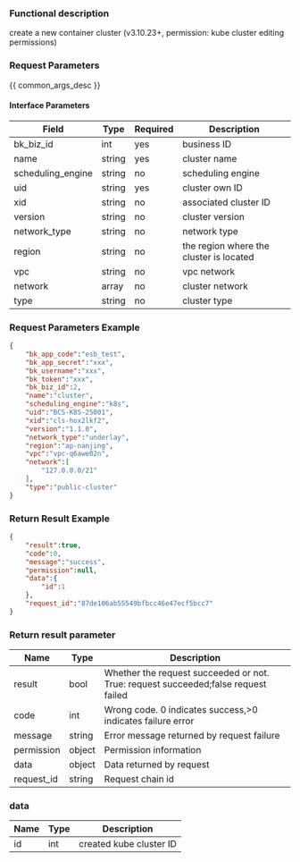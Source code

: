 ### Functional description

create a new container cluster (v3.10.23+, permission: kube cluster editing permissions)

### Request Parameters

{{ common_args_desc }}


#### Interface Parameters

| Field                 | Type      | Required   | Description       |
|-----------|------------|--------|------------|
| bk_biz_id    |  int  | yes     | business ID|
| name    |  string  | yes     | cluster name|
| scheduling_engine |  string  | no  | scheduling engine|
| uid   |  string  | yes   | cluster own ID|
| xid |  string  | no   | associated cluster ID|
| version   |  string  | no   | cluster version |
| network_type   |  string  | no   | network type|
| region |  string  | no    | the region where the cluster is located|
| vpc |  string  | no    | vpc network|
| network |  array  | no    | cluster network|
| type |  string  | no     | cluster type |

### Request Parameters Example

```json
{
    "bk_app_code":"esb_test",
    "bk_app_secret":"xxx",
    "bk_username":"xxx",
    "bk_token":"xxx",
    "bk_biz_id":2,
    "name":"cluster",
    "scheduling_engine":"k8s",
    "uid":"BCS-K8S-25001",
    "xid":"cls-hox2lkf2",
    "version":"1.1.0",
    "network_type":"underlay",
    "region":"ap-nanjing",
    "vpc":"vpc-q6awe02n",
    "network":[
        "127.0.0.0/21"
    ],
    "type":"public-cluster"
}
```

### Return Result Example

```json
{
    "result":true,
    "code":0,
    "message":"success",
    "permission":null,
    "data":{
        "id":1
    },
    "request_id":"87de106ab55549bfbcc46e47ecf5bcc7"
}
```
### Return result parameter

| Name    | Type   | Description                                    |
| ------- | ------ | ------------------------------------- |
| result  | bool   | Whether the request succeeded or not. True: request succeeded;false request failed|
| code    |  int    | Wrong code. 0 indicates success,>0 indicates failure error    |
| message | string |Error message returned by request failure                    |
| permission    |  object |Permission information    |
| data    |  object |Data returned by request          |
| request_id    |  string |Request chain id    |


### data

| Name    | Type   | Description                   |
| ------- | ------ | ------------------------------- |
| id  | int   |created kube cluster ID|
